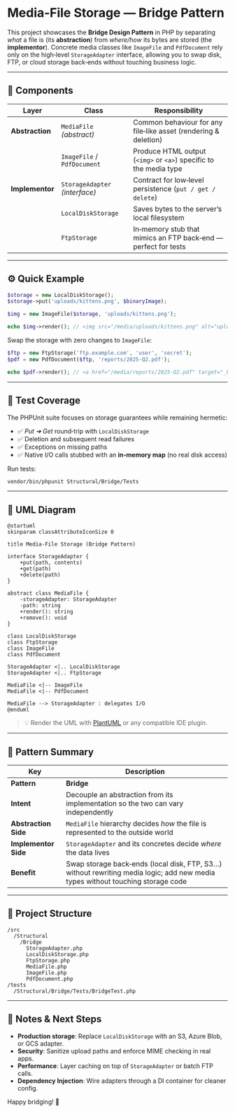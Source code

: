 # Media‑File Storage — Bridge Pattern

This project showcases the **Bridge Design Pattern** in PHP by separating *what* a file is (its **abstraction**) from *where/how* its bytes are stored (the **implementor**). Concrete media classes like `ImageFile` and `PdfDocument` rely only on the high‑level `StorageAdapter` interface, allowing you to swap disk, FTP, or cloud storage back‑ends without touching business logic.

---

## 🧩 Components

| Layer           | Class                          | Responsibility                                                    |
| --------------- | ------------------------------ | ----------------------------------------------------------------- |
| **Abstraction** | `MediaFile` *(abstract)*       | Common behaviour for any file‑like asset (rendering & deletion)   |
|                 | `ImageFile` / `PdfDocument`    | Produce HTML output (`<img>` or `<a>`) specific to the media type |
| **Implementor** | `StorageAdapter` *(interface)* | Contract for low‑level persistence (`put / get / delete`)         |
|                 | `LocalDiskStorage`             | Saves bytes to the server’s local filesystem                      |
|                 | `FtpStorage`                   | In‑memory stub that mimics an FTP back‑end — perfect for tests    |

---

## ⚙️ Quick Example

```php
$storage = new LocalDiskStorage();
$storage->put('uploads/kittens.png', $binaryImage);

$img = new ImageFile($storage, 'uploads/kittens.png');

echo $img->render(); // <img src="/media/uploads/kittens.png" alt="uploaded image">
```

Swap the storage with zero changes to `ImageFile`:

```php
$ftp = new FtpStorage('ftp.example.com', 'user', 'secret');
$pdf = new PdfDocument($ftp, 'reports/2025-Q2.pdf');

echo $pdf->render(); // <a href="/media/reports/2025-Q2.pdf" target="_blank">Download PDF</a>
```

---

## 🧪 Test Coverage

The PHPUnit suite focuses on storage guarantees while remaining hermetic:

- ✅ *Put ➜ Get* round‑trip with `LocalDiskStorage`
- ✅ Deletion and subsequent read failures
- ✅ Exceptions on missing paths
- ✅ Native I/O calls stubbed with an **in‑memory map** (no real disk access)

Run tests:

```bash
vendor/bin/phpunit Structural/Bridge/Tests
```

---

## 📐 UML Diagram

```plantuml
@startuml
skinparam classAttributeIconSize 0

title Media‑File Storage (Bridge Pattern)

interface StorageAdapter {
    +put(path, contents)
    +get(path)
    +delete(path)
}

abstract class MediaFile {
    -storageAdapter: StorageAdapter
    -path: string
    +render(): string
    +remove(): void
}

class LocalDiskStorage
class FtpStorage
class ImageFile
class PdfDocument

StorageAdapter <|.. LocalDiskStorage
StorageAdapter <|.. FtpStorage

MediaFile <|-- ImageFile
MediaFile <|-- PdfDocument

MediaFile --> StorageAdapter : delegates I/O
@enduml
```

> 💡 Render the UML with [PlantUML](https://plantuml.com/) or any compatible IDE plugin.

---

## 🎯 Pattern Summary

| Key                  | Description                                                                                                                    |
| -------------------- | ------------------------------------------------------------------------------------------------------------------------------ |
| **Pattern**          | **Bridge**                                                                                                                     |
| **Intent**           | Decouple an abstraction from its implementation so the two can vary independently                                              |
| **Abstraction Side** | `MediaFile` hierarchy decides *how* the file is represented to the outside world                                               |
| **Implementor Side** | `StorageAdapter` and its concretes decide *where* the data lives                                                               |
| **Benefit**          | Swap storage back‑ends (local disk, FTP, S3…) without rewriting media logic; add new media types without touching storage code |

---

## 📁 Project Structure

```text
/src
  /Structural
    /Bridge
      StorageAdapter.php
      LocalDiskStorage.php
      FtpStorage.php
      MediaFile.php
      ImageFile.php
      PdfDocument.php
/tests
  /Structural/Bridge/Tests/BridgeTest.php
```

---

## 📝 Notes & Next Steps

- **Production storage**: Replace `LocalDiskStorage` with an S3, Azure Blob, or GCS adapter.
- **Security**: Sanitize upload paths and enforce MIME checking in real apps.
- **Performance**: Layer caching on top of `StorageAdapter` or batch FTP calls.
- **Dependency Injection**: Wire adapters through a DI container for cleaner config.

Happy bridging! 🚀

